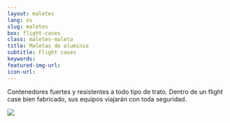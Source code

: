 ```yaml
---
layout: maletes
lang: es
slug: maletes
box: flight-cases
class: maletes-maleta
title: Maletas de aluminio
subtitle: Flight cases
keywords: 
featured-img-url:
icon-url: 
---
```


Contenedores fuertes y resistentes a todo tipo de trato. Dentro de un flight case bien fabricado, sus equipos viajarán con toda seguridad.

<p class="text-center"><img src="{{ site.base_url }}/assets/img/01-thumbnail-box-fort-maletes-alumini-flight-cases.jpg"></p>